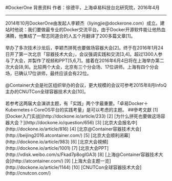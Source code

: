 #DockerOne 背景资料
作者：徐德平，上海卓易科技台北研究院，2016年4月
<hr>
2014年10月DockerOne由发起人李颖杰（liyingjie@dockerone.com）成立。建站时他说：我们要做最专业的Docker交流平台。由于Docker开源软件能让他热血沸腾，他集结了一帮志同道合的人五个月翻译了200多篇文章[1]。
<br><br>
举办了多次技术沙龙后，李颖杰拼死也要做场容器大会[2]。终于在2016年1月24日开了第一次北京「容器技术大会」，会议强调实践和交流[3,4]。超过1300人参与了大会，并製作了视频和PPT[5,6,7]。接着在2016年6月4日将在上海举办第二次大会[8,9]。比较两个大会，北京有三个分会场、17位讲师。上海有四个分会场，已确认17位讲师，最终应该会有22位。
<br><br>
@Container大会是社区组织举办的会议，更大规模的会议可参考2015年8月InfoQ主办的CNUTCon全球容器技术大会[10]。
<br><br>
若参考这两届大会演讲主题，有「实践」两个字最重要。「卓易Docker＋Kubernetes＋CoreOS平台的实践考量」是可以考虑的主题。
##參考文獻
[1] [Docker入门实战](http://dockone.io/article/233)
[2] [为什么拼死也要做这场容器大会？](http://dockone.io/question/656)
[3] [北京大会报名中](http://dockone.io/article/816)
[4] [北京@Container容器技术大会](http://beijing2016.atcontainer.com/)
[5] [北京大会顺利闭幕](http://dockone.io/article/983)
[6] [北京大会視頻](http://dockone.io/article/1001)
[7] [北京大会PPT](http://vdisk.weibo.com/s/Fkad7p8ogIGA3)
[8] [上海@Container容器技术大会](http://atcontainer.com/)
[9] [上海大会主题一览](http://dockone.io/article/1144)
[10] [CNUTCon全球容器技术大会](http://cnutcon.com/)

